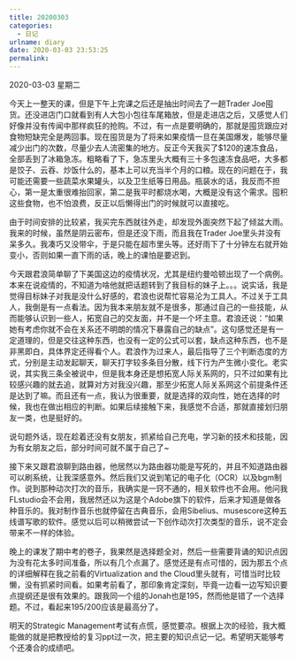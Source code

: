 ```yaml
---
title: 20200303
categories:
  - 日记
urlname: diary
date: 2020-03-03 23:53:25
permalink:
---
```

2020-03-03 星期二

今天上一整天的课，但是下午上完课之后还是抽出时间去了一趟Trader Joe囤货。还没进店门口就看到有人大包小包往车尾箱放，但是走进店之后，又感觉人们好像并没有传闻中那样疯狂的抢购。不过，有一点是要明确的，那就是囤货跟应对食物短缺完全是两回事。现在囤货是为了将来如果疫情一旦在美国爆发，能够尽量减少出门的次数，尽量少去人流密集的地方。反正今天我买了$120的速冻食品，全部丢到了冰箱急冻。粗略看了下，急冻里头大概有三十多包速冻食品吧，大多都是饺子、云吞、炒饭什么的，基本上可以充当半个月的口粮。现在的问题在于，我可能还需要一些蔬菜水果罐头，以及卫生纸等日用品。瓶装水的话，我反而不担心，第一是太重很难抬回家，第二是我平时都烧水喝，大概是没有这个需求。囤积这些食物，也不怕浪费，反正以后懒得出门的时候就可以直接吃。

由于时间安排的比较紧，我买完东西就往外走，却发现外面突然下起了倾盆大雨。我来的时候，虽然是阴云密布，但是还没下雨，而且我在Trader Joe里头并没有呆多久。我凑巧又没带伞，于是只能在超市里头等。还好雨下了十分钟左右就开始变小，否则如果一直下雨的话，晚上的课怕是要迟到。

今天跟君浪简单聊了下美国这边的疫情状况，尤其是纽约曼哈顿出现了一个病例。本来在说疫情的，不知道为啥他就把话题转到了我目标的妹子上。。。说实话，我是觉得目标妹子对我是没什么好感的，君浪也说帮忙容易沦为工具人。不过关于工具人，我倒是有一点看法。因为我本来朋友就不是很多，那通过自己的一些技能，从而能够认识到一些人，拓宽自己的交友面，并不是一个坏主意。君浪还说：“如果她有考虑你就不会在关系还不明朗的情况下暴露自己的缺点”。这句感觉还是有一定道理的，但是交往这种东西，也没有一定的公式可以套，缺点这种东西，也不是非黑即白，具体界定还得看个人。君浪作为过来人，最后指导了三个判断态度的方式，分别是主动发起聊天，聊天打字较多条目分散，线下行为产生微小变化。老实说，其实我三条全被说中，但是我本身还是想拓宽人际关系网的，只不过如果有比较感兴趣的就去追，就算对方对我没兴趣，那至少拓宽人际关系网这个前提条件还是达到了嘛。而且还有一点，我认为很重要，就是选择的双向性，她在选择的时候，我也在做出相应的判断。如果后续接触下来，我感觉不合适，那就直接划归朋友一类，也是挺好的。

说句题外话，现在趁着还没有女朋友，抓紧给自己充电，学习新的技术和技能，因为有女朋友之后，部分时间可就不属于自己了~

接下来又跟君浪聊到路由器，他居然以为路由器功能是写死的，并且不知道路由器可以刷系统，让我深感意外。然后我们又说到笔记的电子化（OCR）以及bgm制作。说到那种动次打次的音乐，我确实是一窍不通的，相关软件也不会用。他问我FLstudio会不会用，我居然还以为这是个Adobe旗下的软件，后来才知道是做各种音乐的。我对制作音乐也就停留在古典音乐，会用Sibelius、musescore这种五线谱写歌的软件。感觉以后可以稍微尝试一下创作动次打次类型的音乐，说不定会带来不一样的体验。

晚上的课发了期中考的卷子，我果然是选择题全对，然后一些需要背诵的知识点因为没有花太多时间准备，所以有几个点漏了。感觉还是有点可惜的，因为那五个点的详细解释在我之前看的Virtualization and the Cloud里头就有，可惜当时比较懒，没有抓紧时间看。如果考前看了，那印象肯定深刻，毕竟一边看一边写知识要点提纲还是很有效果的。跟我同一个组的Jonah也是195，然而他是错了一个选择题。不过，看起来195/200应该是最高分了。

明天的Strategic Management考试有点慌，感觉要凉。根据上次的经验，我大概能做的就是把教授给的复习ppt过一次，把主要的知识点记一记。希望明天能够考个还凑合的成绩吧。
